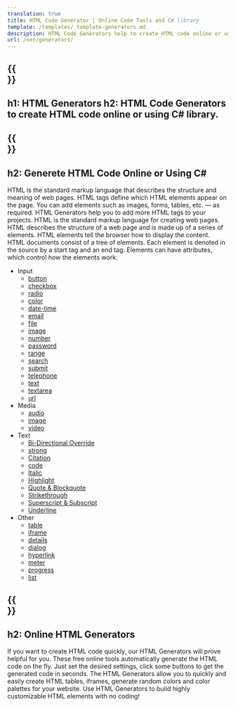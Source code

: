 ```yaml
---
translation: true
title: HTML Code Generator | Online Code Tools and C# library
template: /templates/_template-generators.md
description: HTML Code Generators help to create HTML code online or using C#. Generate images, tables, forms, media, etc. to use them in your HTML.
url: /net/generators/
---
```


{{<section banner>}}
---
h1: HTML Generators
h2: HTML Code Generators to create HTML code online or using C# library.
---

{{<section overview>}}
---
h2: Generete HTML Code Online or Using C#
---

HTML is the standard markup language that describes the structure and meaning of web pages. HTML tags define which HTML elements appear on the page. You can add elements such as images, forms, tables, etc. — as required. HTML Generators help you to add more HTML tags to your projects.
HTML is the standard markup language for creating web pages. HTML describes the structure of a web page and is made up of a series of elements. HTML elements tell the browser how to display the content.
HTML documents consist of a tree of elements. Each element is denoted in the source by a start tag and an end tag. Elements can have attributes, which control how the elements work. 

* Input
  * [button](button)
  * [checkbox](checkbox)
  * [radio](radio)
  * [color](color)
  * [date-time](date-time)
  * [email](email)
  * [file](file)
  * [image](image-input)
  * [number](number)
  * [password](password)
  * [range](range)
  * [search](search)
  * [submit](submit)
  * [telephone](telephone)
  * [text](text)
  * [textarea](textarea)
  * [url](url-input)
* Media
  * [audio](audio)
  * [image](image)
  * [video](video)
* Text
  * [Bi-Directional Override](bi-directional-override)
  * [strong](strong)
  * [Citation](cite)
  * [code](code)
  * [Italic](emphasize)
  * [Highlight](mark)
  * [Quote & Blockquote](quote-blockquote)
  * [Strikethrough](strikethrough)
  * [Superscript & Subscript](superscript-subscript)
  * [Underline](unarticulated)
* Other
  * [table](table)
  * [iframe](iframe)
  * [details](details)
  * [dialog](dialog)
  * [hyperlink](hyperlink)
  * [meter](meter)
  * [progress](progress)
  * [list](list)

{{<section online-generators>}}
---
h2: Online HTML Generators
---
  
If you want to create HTML code quickly, our HTML Generators will prove helpful for you. These free online tools automatically generate the HTML code on the fly. Just set the desired settings, click some buttons to get the generated code in seconds. The HTML Generators allow you to quickly and easily create HTML tables, iframes, generate random colors and color palettes for your website. Use HTML Generators to build highly customizable HTML elements with no coding!